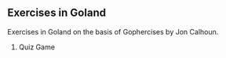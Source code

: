 ## Exercises in Goland

Exercises in Goland on the basis of Gophercises by Jon Calhoun.

1. Quiz Game

